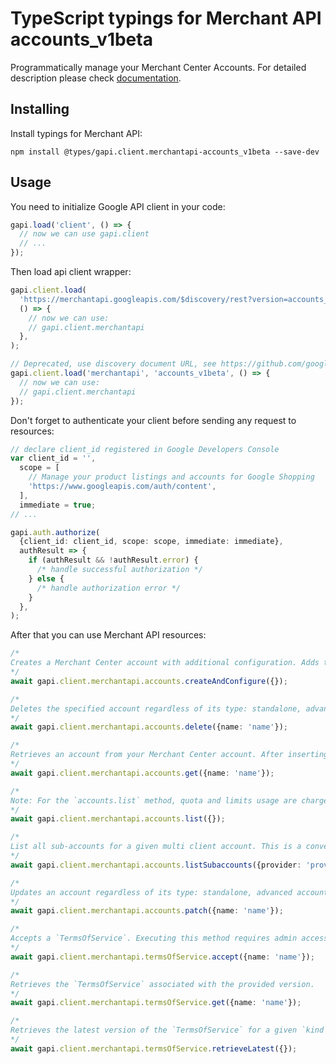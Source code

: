 # TypeScript typings for Merchant API accounts_v1beta

Programmatically manage your Merchant Center Accounts.
For detailed description please check [documentation](https://developers.devsite.corp.google.com/merchant/api).

## Installing

Install typings for Merchant API:

```
npm install @types/gapi.client.merchantapi-accounts_v1beta --save-dev
```

## Usage

You need to initialize Google API client in your code:

```typescript
gapi.load('client', () => {
  // now we can use gapi.client
  // ...
});
```

Then load api client wrapper:

```typescript
gapi.client.load(
  'https://merchantapi.googleapis.com/$discovery/rest?version=accounts_v1beta',
  () => {
    // now we can use:
    // gapi.client.merchantapi
  },
);
```

```typescript
// Deprecated, use discovery document URL, see https://github.com/google/google-api-javascript-client/blob/master/docs/reference.md#----gapiclientloadname----version----callback--
gapi.client.load('merchantapi', 'accounts_v1beta', () => {
  // now we can use:
  // gapi.client.merchantapi
});
```

Don't forget to authenticate your client before sending any request to resources:

```typescript
// declare client_id registered in Google Developers Console
var client_id = '',
  scope = [
    // Manage your product listings and accounts for Google Shopping
    'https://www.googleapis.com/auth/content',
  ],
  immediate = true;
// ...

gapi.auth.authorize(
  {client_id: client_id, scope: scope, immediate: immediate},
  authResult => {
    if (authResult && !authResult.error) {
      /* handle successful authorization */
    } else {
      /* handle authorization error */
    }
  },
);
```

After that you can use Merchant API resources: <!-- TODO: make this work for multiple namespaces -->

```typescript
/*
Creates a Merchant Center account with additional configuration. Adds the user that makes the request as an admin for the new account.
*/
await gapi.client.merchantapi.accounts.createAndConfigure({});

/*
Deletes the specified account regardless of its type: standalone, advanced account or sub-account. Deleting an advanced account leads to the deletion of all of its sub-accounts. Executing this method requires admin access. The deletion succeeds only if the account does not provide services to any other account and has no processed offers. You can use the `force` parameter to override this.
*/
await gapi.client.merchantapi.accounts.delete({name: 'name'});

/*
Retrieves an account from your Merchant Center account. After inserting, updating, or deleting an account, it may take several minutes before changes take effect.
*/
await gapi.client.merchantapi.accounts.get({name: 'name'});

/*
Note: For the `accounts.list` method, quota and limits usage are charged for each user, and not for the Merchant Center ID or the advanced account ID. To list several sub-accounts, you should use the `accounts.listSubaccounts` method, which is more suitable for advanced accounts use case.
*/
await gapi.client.merchantapi.accounts.list({});

/*
List all sub-accounts for a given multi client account. This is a convenience wrapper for the more powerful `ListAccounts` method. This method will produce the same results as calling `ListsAccounts` with the following filter: `relationship(providerId={parent} AND service(type="ACCOUNT_AGGREGATION"))`
*/
await gapi.client.merchantapi.accounts.listSubaccounts({provider: 'provider'});

/*
Updates an account regardless of its type: standalone, advanced account or sub-account. Executing this method requires admin access.
*/
await gapi.client.merchantapi.accounts.patch({name: 'name'});

/*
Accepts a `TermsOfService`. Executing this method requires admin access.
*/
await gapi.client.merchantapi.termsOfService.accept({name: 'name'});

/*
Retrieves the `TermsOfService` associated with the provided version.
*/
await gapi.client.merchantapi.termsOfService.get({name: 'name'});

/*
Retrieves the latest version of the `TermsOfService` for a given `kind` and `region_code`.
*/
await gapi.client.merchantapi.termsOfService.retrieveLatest({});
```
